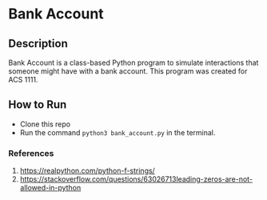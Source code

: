 # Bank Account

## Description
Bank Account is a class-based Python program to simulate interactions that someone might have with a bank account. This program was created for ACS 1111.

## How to Run
* Clone this repo
* Run the command `python3 bank_account.py` in the terminal.


### References
1. https://realpython.com/python-f-strings/
2. https://stackoverflow.com/questions/63026713leading-zeros-are-not-allowed-in-python